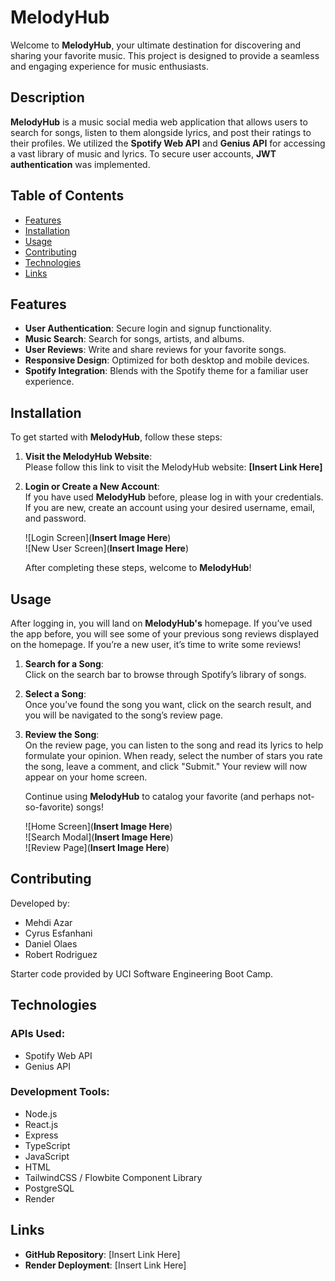 # MelodyHub

Welcome to **MelodyHub**, your ultimate destination for discovering and sharing your favorite music. This project is designed to provide a seamless and engaging experience for music enthusiasts.

## Description

**MelodyHub** is a music social media web application that allows users to search for songs, listen to them alongside lyrics, and post their ratings to their profiles. We utilized the **Spotify Web API** and **Genius API** for accessing a vast library of music and lyrics. To secure user accounts, **JWT authentication** was implemented.

## Table of Contents

- [Features](#features)
- [Installation](#installation)
- [Usage](#usage)
- [Contributing](#contributing)
- [Technologies](#technologies)
- [Links](#links)

## Features

- **User Authentication**: Secure login and signup functionality.
- **Music Search**: Search for songs, artists, and albums.
- **User Reviews**: Write and share reviews for your favorite songs.
- **Responsive Design**: Optimized for both desktop and mobile devices.
- **Spotify Integration**: Blends with the Spotify theme for a familiar user experience.

## Installation

To get started with **MelodyHub**, follow these steps:

1. **Visit the MelodyHub Website**:  
   Please follow this link to visit the MelodyHub website: **[Insert Link Here]**

2. **Login or Create a New Account**:  
   If you have used **MelodyHub** before, please log in with your credentials. If you are new, create an account using your desired username, email, and password.

   ![Login Screen](**Insert Image Here**)  
   ![New User Screen](**Insert Image Here**)

   After completing these steps, welcome to **MelodyHub**!

## Usage

After logging in, you will land on **MelodyHub's** homepage. If you’ve used the app before, you will see some of your previous song reviews displayed on the homepage. If you’re a new user, it’s time to write some reviews!

1. **Search for a Song**:  
   Click on the search bar to browse through Spotify’s library of songs.

2. **Select a Song**:  
   Once you’ve found the song you want, click on the search result, and you will be navigated to the song’s review page.

3. **Review the Song**:  
   On the review page, you can listen to the song and read its lyrics to help formulate your opinion. When ready, select the number of stars you rate the song, leave a comment, and click "Submit." Your review will now appear on your home screen.

   Continue using **MelodyHub** to catalog your favorite (and perhaps not-so-favorite) songs!

   ![Home Screen](**Insert Image Here**)  
   ![Search Modal](**Insert Image Here**)  
   ![Review Page](**Insert Image Here**)

## Contributing

Developed by:
- Mehdi Azar
- Cyrus Esfanhani
- Daniel Olaes
- Robert Rodriguez

Starter code provided by UCI Software Engineering Boot Camp.

## Technologies

### APIs Used:
- Spotify Web API
- Genius API

### Development Tools:
- Node.js
- React.js
- Express
- TypeScript
- JavaScript
- HTML
- TailwindCSS / Flowbite Component Library
- PostgreSQL
- Render

## Links

- **GitHub Repository**: [Insert Link Here]  
- **Render Deployment**: [Insert Link Here]

